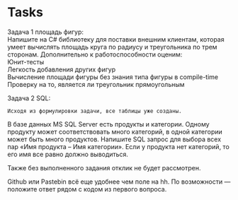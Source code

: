 # Tasks
Задача 1 площадь фигур:  
Напишите на C# библиотеку для поставки внешним клиентам, которая умеет вычислять площадь круга по радиусу и треугольника по трем сторонам. Дополнительно к работоспособности оценим:  
    Юнит-тесты  
    Легкость добавления других фигур  
    Вычисление площади фигуры без знания типа фигуры в compile-time 
    Проверку на то, является ли треугольник прямоугольным  
    
    
Задача 2 SQL:  

    Исходя из формулировки задачи, все таблицы уже созданы. 
    
В базе данных MS SQL Server есть продукты и категории. Одному продукту может соответствовать много категорий, в одной категории может быть много продуктов. Напишите SQL запрос для выбора всех пар «Имя продукта – Имя категории». Если у продукта нет категорий, то его имя все равно должно выводиться.  

Также без выполненного задания отклик не будет рассмотрен.  

Github или Pastebin всё еще удобнее чем поле на hh. По возможности — положите ответ рядом с кодом из первого вопроса.  

